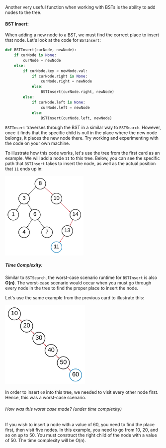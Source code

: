 <!--title={BSTInsert()}-->

<!--badges={Algorithms:10,Python:5}-->

<!--concepts={Binary Search Tree Insert}-->

Another very useful function when working with BSTs is the ability to add nodes to the tree.

#### BST Insert:

When adding a new node to a BST, we must find the correct place to insert that node. Let's look at the code for `BSTInsert`:

```Python
def BSTInsert(curNode, newNode):
    if curNode is None:
        curNode = newNode
    else:
        if curNode.key < newNode.val:
            if curNode.right is None:
                curNode.right = newNode
            else:
                BSTInsert(curNode.right, newNode)
        else:
            if curNode.left is None:
                curNode.left = newNode
            else:
                BSTInsert(curNode.left, newNode)
```

`BSTInsert` traverses through the BST in a similar way to `BSTSearch`. However, once it finds that the specific child is null in the place where the new node belongs, it places the new node there. Try working and experimenting with the code on your own machine.

To illustrate how this code works, let's use the tree from the first card as an example. We will add a node `11` to this tree. Below, you can see the specific path that `BSTInsert` takes to insert the node, as well as the actual position that `11` ends up in:

<img src="../images/5-1.png" style="zoom:25%;" />

##### Time Complexity:

Similar to `BSTSearch`, the worst-case scenario runtime for `BSTInsert` is also **O(n)**. The worst-case scenario would occur when you must go through every node in the tree to find the proper place to insert the node.

Let's use the same example from the previous card to illustrate this:

<img src="../images/5-2.png" style="zoom:25%;" />

In order to insert `60` into this tree, we needed to visit every other node first. Hence, this was a worst-case scenario.

###### How was this worst case made? (under time complexity)

If you wish to insert a node with a value of 60, you need to find the place first, then visit five nodes. In this example, you need to go from 10, 20, and so on up to 50. You must construct the right child of the node with a value of 50. The time complexity will be O(n). 

